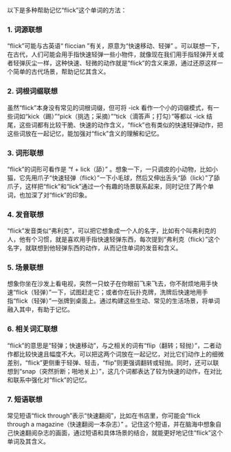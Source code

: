 以下是多种帮助记忆“flick”这个单词的方法：

### 1. 词源联想
“flick”可能与古英语“ fliccian ”有关，原意为“快速移动、轻弹” 。可以联想一下，在古代，人们可能会用手指快速轻弹一些小物件，就像现在我们用手指轻弹开关或者轻弹灰尘一样，这种快速、轻微的动作就是“flick”的含义来源，通过还原这样一个简单的古代场景，帮助记忆其含义。

### 2. 词根词缀联想
虽然“flick”本身没有常见的词根词缀，但可将 -ick 看作一个小的词缀模式，有一些词如“kick（踢）”“pick（挑选；采摘）”“tick（滴答声；打勾）”等都以 -ick 结尾，这些词都有比较干脆、快速的动作含义，“flick”也有类似的快速轻弹动作，把这些词放在一起记忆，能加强对“flick”含义的理解和记忆。

### 3. 词形联想
“flick”的词形可看作是 “f + lick（舔）” 。想象一下，一只调皮的小动物，比如小猫，它先用爪子“快速轻弹（flick）”一下小毛球，然后又伸出舌头“舔（lick）”了舔爪子，这样把“flick”和“lick”通过一个有趣的场景联系起来，同时记住了两个单词，也加深了对“flick”的印象。

### 4. 发音联想
“flick”发音类似“弗利克”，可以把它想象成一个人的名字，比如有个叫弗利克的人，他有个习惯，就是喜欢用手指快速轻弹东西，每次提到“弗利克（flick）”这个名字，就联想到他轻弹东西的动作，从而记住单词的发音和含义。

### 5. 场景联想
想象你坐在沙发上看电视，突然一只蚊子在你眼前飞来飞去，你不耐烦地用手快速“flick（轻弹）”一下，试图赶走它；或者你在玩扑克牌，洗牌后快速地用手指“flick（轻弹）”一张牌到桌面上。通过构建这些生动、常见的生活场景，将单词融入其中，有助于记忆。

### 6. 相关词汇联想
“flick”的意思是“轻弹；快速移动”，与之相关的词有“flip（翻转；轻抛）”，二者动作都比较快速且幅度不大。可以把这两个词放在一起记忆，对比它们动作上的细微差别，“flick”更侧重于轻弹、轻击，“flip”则更强调翻转或轻抛。同时，还可以联想到“snap（突然折断；啪地关上）”，这几个词都表达了较为快速的动作，在对比和联系中强化对“flick”的记忆。

### 7. 短语联想
常见短语“flick through”表示“快速翻阅”，比如在书店里，你可能会“flick through a magazine（快速翻阅一本杂志）” 。记住这个短语，并在脑海中想象自己快速翻阅杂志的画面，通过短语和具体场景的结合，就能更好地记住“flick”这个单词及其含义。 